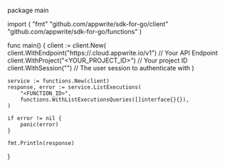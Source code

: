 package main

import (
    "fmt"
    "github.com/appwrite/sdk-for-go/client"
    "github.com/appwrite/sdk-for-go/functions"
)

func main() {
    client := client.New(
        client.WithEndpoint("https://<REGION>.cloud.appwrite.io/v1") // Your API Endpoint
        client.WithProject("<YOUR_PROJECT_ID>") // Your project ID
        client.WithSession("") // The user session to authenticate with
    )

    service := functions.New(client)
    response, error := service.ListExecutions(
        "<FUNCTION_ID>",
        functions.WithListExecutionsQueries([]interface{}{}),
    )

    if error != nil {
        panic(error)
    }

    fmt.Println(response)
}
